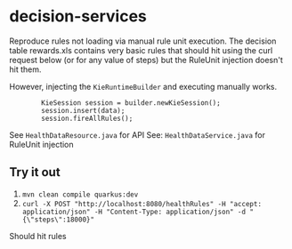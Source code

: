 # decision-services

Reproduce rules not loading via manual rule unit execution. The decision table rewards.xls contains very basic rules that should hit
using the curl request below (or for any value of steps) but the RuleUnit injection doesn't hit them.

However, injecting the `KieRuntimeBuilder` and executing manually works.
```
        KieSession session = builder.newKieSession();
        session.insert(data);
        session.fireAllRules();
```

See `HealthDataResource.java` for API
See: `HealthDataService.java` for RuleUnit injection

## Try it out
1. `mvn clean compile quarkus:dev`
2. `curl -X POST "http://localhost:8080/healthRules" -H "accept: application/json" -H "Content-Type: application/json" -d "{\"steps\":18000}"`

Should hit rules
